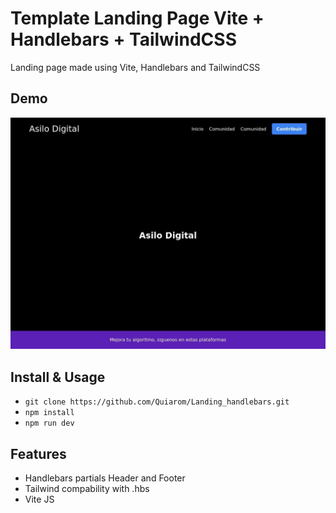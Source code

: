 # Template Landing Page Vite + Handlebars + TailwindCSS

Landing page made using Vite, Handlebars and TailwindCSS 

## Demo

![Landing Page](https://github.com/Quiarom/Landing_handlebars/blob/main/demo_image.jpg?raw=true)

## Install & Usage

- `git clone https://github.com/Quiarom/Landing_handlebars.git`
- `npm install`
- `npm run dev`

## Features 

- Handlebars partials Header and Footer 
- Tailwind compability with .hbs
- Vite JS 



